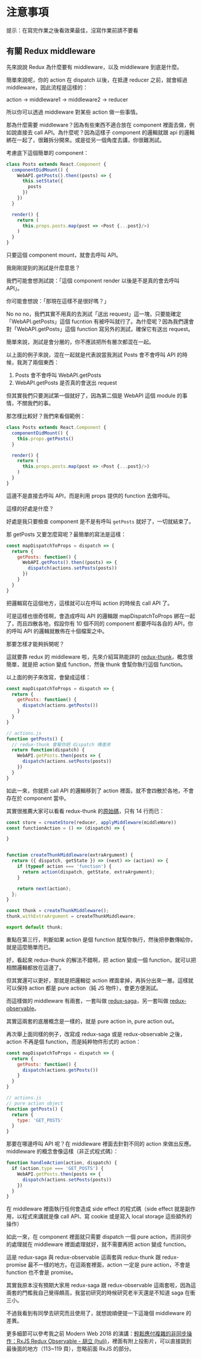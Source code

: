 # 注意事項

提示：在寫完作業之後看效果最佳，沒寫作業前請不要看

## 有關 Redux middleware

先來說說 Redux 為什麼要有 middleware，以及 middleware 到底是什麼。

簡單來說呢，你的 action 在 dispatch 以後，在抵達 reducer 之前，就會經過 middleware，因此流程是這樣的：

action -> middleware1 -> middleware2 -> reducer

所以你可以透過 middleware 對某些 action 做一些事情。

那為什麼需要 middleware？因為有些東西不適合放在 component 裡面去做，例如說直接去 call API。為什麼呢？因為這樣子 component 的邏輯就跟 api 的邏輯綁在一起了，很難拆分開來。或是從另一個角度去講，你很難測試。

考慮底下這個簡單的 component：

``` js
class Posts extends React.Component {
  componentDidMount() {
    WebAPI.getPosts().then((posts) => {
      this.setState({
        posts
      })
    })
  }

  render() {
    return (
      this.props.posts.map(post => <Post {...post}/>)
    )
  }
}
```

只要這個 component mount，就會去呼叫 API。

我剛剛提到的測試是什麼意思？

我們可能會想測試說：「這個 component render 以後是不是真的會去呼叫 API」。

你可能會想說：「那現在這樣不是很好嗎？」

No no no，我們其實不用真的去測試「送出 request」這一塊，只要能確定「WebAPI.getPosts」這個 fucntion 有被呼叫就行了。為什麼呢？因為我們還會對「WebAPI.getPosts」這個 function 寫另外的測試，確保它有送出 request。

簡單來說，測試是會分層的，你不應該把所有層次都混在一起。

以上面的例子來說，混在一起就是代表說當我測試 Posts 會不會呼叫 API 的時候，我測了兩個東西：

1. Posts 會不會呼叫 WebAPI.getPosts
2. WebAPI.getPosts 是否真的會送出 request

但其實我們只要測試第一個就好了，因為第二個是 WebAPI 這個 module 的事情，不關我們的事。

那怎樣比較好？我們來看個範例：

``` js
class Posts extends React.Component {
  componentDidMount() {
    this.props.getPosts()
  }

  render() {
    return (
      this.props.posts.map(post => <Post {...post}/>)
    )
  }
}
```

這邊不是直接去呼叫 API，而是利用 props 提供的 function 去做呼叫。

這樣的好處是什麼？

好處是我只要檢查 component 是不是有呼叫 `getPosts` 就好了，一切就結束了。

那 getPosts 又要怎麼寫呢？最簡單的寫法是這樣：

``` js
const mapDispatchToProps = dispatch => {
  return {
    getPosts: function() {
      WebAPI.getPosts().then((posts) => {
        dispatch(actions.setPosts(posts))
      })
    }
  }
}
```

把邏輯寫在這個地方，這樣就可以在呼叫 action 的時候去 call API 了。

可是這樣也很奇怪啊，會造成呼叫 API 的邏輯跟 mapDispatchToProps 綁在一起了，而且四散各地，假設你有 10 個不同的 component 都要呼叫各自的 API，你的呼叫 API 的邏輯就散佈在十個檔案之中。

那要怎樣才能夠拆開呢？

這就要靠 redux 的 middleware 啦，先來介紹耳熟能詳的 [redux-thunk](https://github.com/reduxjs/redux-thunk)，概念很簡單，就是把 action 變成 function，然後 thunk 會幫你執行這個 function。

以上面的例子來改寫，會變成這樣：

``` js
const mapDispatchToProps = dispatch => {
  return {
    getPosts: function() {
      dispatch(actions.getPosts())
    }
  }
}

// actions.js
function getPosts() {
  // redux-thunk 會幫你把 dispatch 傳進來
  return function(dispatch) {
    WebAPI.getPosts.then(posts => {
      dispatch(actions.setPosts(posts))
    })
  }
}
```

如此一來，你就把 call API 的邏輯移到了 action 裡面，就不會四散於各地，不會存在於 component 當中。

其實很推薦大家可以看看 redux-thunk 的[原始碼](https://github.com/reduxjs/redux-thunk/blob/master/src/index.js)，只有 14 行而已：

``` js
const store = createStore(reducer, applyMiddleware(middleWare))
const functionAction = () => (dispatch) => {

}


function createThunkMiddleware(extraArgument) {
  return ({ dispatch, getState }) => (next) => (action) => {
    if (typeof action === 'function') {
      return action(dispatch, getState, extraArgument);
    }

    return next(action);
  };
}

const thunk = createThunkMiddleware();
thunk.withExtraArgument = createThunkMiddleware;

export default thunk;
```

重點在第三行，判斷如果 action 是個 function 就幫你執行，然後把參數傳給你，就是這麼簡單而已。

好，看起來 redux-thunk 的解法不錯啊，把 action 變成一個 function，就可以把相關邏輯都放在這邊了。

但其實還可以更好，那就是把邏輯從 action 裡面拿掉，再拆分出來一層。這樣就可以保持 action 都是 pure action（純 JS 物件），會更方便測試。

而這樣做的 middleware 有兩套，一套叫做 [redux-saga](https://github.com/redux-saga/redux-saga)，另一套叫做 [redux-observable](https://redux-observable.js.org/)。

其實這兩套的底層概念是一樣的，就是 pure action in, pure action out。

再次舉上面同樣的例子，改寫成 redux-saga 或是 redux-observable 之後，action 不再是個 function，而是純粹物件形式的 action：

``` js
const mapDispatchToProps = dispatch => {
  return {
    getPosts: function() {
      dispatch(actions.getPosts())
    }
  }
}

// actions.js
// pure action object
function getPosts() {
  return {
    type: 'GET_POSTS'
  }
}
```

那要在哪邊呼叫 API 呢？在 middleware 裡面去針對不同的 action 來做出反應。middleware 的概念會像這樣（非正式程式碼）：

``` js
function handleAction(action, dispatch) {
  if (action.type === 'GET_POSTS') {
    WebAPI.getPosts.then(posts => {
      dispatch(actions.setPosts(posts))
    })
  }
}
```

在 middleware 裡面執行任何會造成 side effect 的程式碼（side effect 就是副作用，以程式來講就是像 call API、寫 cookie 或是寫入 local storage 這些額外的操作）

如此一來，在 component 裡面就只需要 dispatch 一個 pure action，而非同步的處理就在 middleware 裡面處理就好，就不需要再把 action 變成 function。

這是 redux-saga 與 redux-observable 這兩套與 redux-thunk 跟 redux-promise 最不一樣的地方。在這兩套裡面，action 一定是 pure action，不會是 function 也不會是 promise。

其實我原本沒有預期大家用 redux-saga 跟 redux-observable 這兩套啦，因為這兩套的門檻我自己覺得頗高，我當初研究的時候研究老半天還是不知道 saga 在衝三小。

不過我看到有同學去研究而且使用了，就想說順便提一下這幾個 middleware 的差異。

更多細節可以參考我之前 Modern Web 2018 的演講：[輕鬆應付複雜的非同步操作：RxJS Redux Observable - 胡立 (huli)](https://hackmd.io/c/MW18/%2F2X5MCfKoQxWOCOpZ7tqsgA)，裡面有附上投影片，可以直接跳到最後面的地方（113~119 頁），忽略前面 RxJS 的部分。